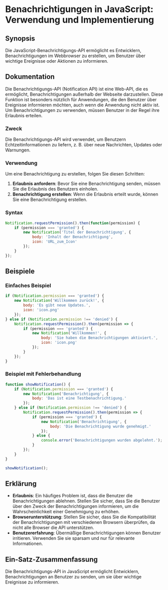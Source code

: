<!--
Meta Description: # Benachrichtigungen in JavaScript: Verwendung und Implementierung ## Synopsis Die JavaScript-Benachrichtigungs-API ermöglicht es Entwicklern, Benachr...
Meta Keywords: die, notification, sie, benachrichtigungen, permission
-->

# Benachrichtigungen in JavaScript: Verwendung und Implementierung

## Synopsis
Die JavaScript-Benachrichtigungs-API ermöglicht es Entwicklern, Benachrichtigungen im Webbrowser zu erstellen, um Benutzer über wichtige Ereignisse oder Aktionen zu informieren.

## Dokumentation
Die Benachrichtigungs-API (Notification API) ist eine Web-API, die es ermöglicht, Benachrichtigungen außerhalb der Webseite darzustellen. Diese Funktion ist besonders nützlich für Anwendungen, die den Benutzer über Ereignisse informieren möchten, auch wenn die Anwendung nicht aktiv ist. Um Benachrichtigungen zu verwenden, müssen Benutzer in der Regel ihre Erlaubnis erteilen.

### Zweck
Die Benachrichtigungs-API wird verwendet, um Benutzern Echtzeitinformationen zu liefern, z. B. über neue Nachrichten, Updates oder Warnungen.

### Verwendung
Um eine Benachrichtigung zu erstellen, folgen Sie diesen Schritten:

1. **Erlaubnis anfordern**: Bevor Sie eine Benachrichtigung senden, müssen Sie die Erlaubnis des Benutzers einholen.
2. **Benachrichtigung erstellen**: Wenn die Erlaubnis erteilt wurde, können Sie eine Benachrichtigung erstellen.

### Syntax
```javascript
Notification.requestPermission().then(function(permission) {
    if (permission === 'granted') {
        new Notification('Titel der Benachrichtigung', {
            body: 'Inhalt der Benachrichtigung',
            icon: 'URL_zum_Icon'
        });
    }
});
```

## Beispiele

### Einfaches Beispiel
```javascript
if (Notification.permission === 'granted') {
    new Notification('Willkommen zurück!', {
        body: 'Es gibt neue Updates.',
        icon: 'icon.png'
    });
} else if (Notification.permission !== 'denied') {
    Notification.requestPermission().then(permission => {
        if (permission === 'granted') {
            new Notification('Willkommen!', {
                body: 'Sie haben die Benachrichtigungen aktiviert.',
                icon: 'icon.png'
            });
        }
    });
}
```

### Beispiel mit Fehlerbehandlung
```javascript
function showNotification() {
    if (Notification.permission === 'granted') {
        new Notification('Benachrichtigung', {
            body: 'Das ist eine Testbenachrichtigung.'
        });
    } else if (Notification.permission !== 'denied') {
        Notification.requestPermission().then(permission => {
            if (permission === 'granted') {
                new Notification('Benachrichtigung', {
                    body: 'Die Benachrichtigung wurde genehmigt.'
                });
            } else {
                console.error('Benachrichtigungen wurden abgelehnt.');
            }
        });
    }
}

showNotification();
```

## Erklärung
- **Erlaubnis**: Ein häufiges Problem ist, dass die Benutzer die Benachrichtigungen ablehnen. Stellen Sie sicher, dass Sie die Benutzer über den Zweck der Benachrichtigungen informieren, um die Wahrscheinlichkeit einer Genehmigung zu erhöhen.
- **Browserunterstützung**: Stellen Sie sicher, dass Sie die Kompatibilität der Benachrichtigungen mit verschiedenen Browsern überprüfen, da nicht alle Browser die API unterstützen.
- **Benutzererfahrung**: Übermäßige Benachrichtigungen können Benutzer irritieren. Verwenden Sie sie sparsam und nur für relevante Informationen.

## Ein-Satz-Zusammenfassung
Die Benachrichtigungs-API in JavaScript ermöglicht Entwicklern, Benachrichtigungen an Benutzer zu senden, um sie über wichtige Ereignisse zu informieren.